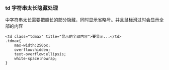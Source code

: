 ### td 字符串太长隐藏处理
中字符串太长需要把超长的部分隐藏，同时显示省略号。并且鼠标滑过时会显示全部的内容
```
<td class="tdmax" title="显示的全部内容">要显示...</td>
.tdmax{
    max-width:250px;
    overflow:hidden;
    text-overflow:ellipsis;
    white-space:nowrap;
}
```
